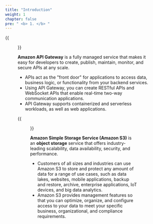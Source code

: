 ```yaml
---
title: "Introduction"
weight: 1
chapter: false
pre: " <b> 1. </b> "
---
```


{{<figure src="/images/workshop-3/Amazon-API-Gateway.svg" title="Amazon API Gateway" width=150pc >}}

**Amazon API Gateway** is a fully managed service that makes it easy for developers to create, publish, maintain, monitor, and secure APIs at any scale.

- APIs act as the "front door" for applications to access data, business logic, or functionality from your backend services.
- Using API Gateway, you can create RESTful APIs and WebSocket APIs that enable real-time two-way communication applications.
- API Gateway supports containerized and serverless workloads, as well as web applications.

{{<figure src="/images/workshop-3/Amazon-Simple-Storage-Service.svg" title="Amazon S3" width=150pc >}}

**Amazon Simple Storage Service (Amazon S3)** is an **object storage** service that offers industry-leading scalability, data availability, security, and performance.

- Customers of all sizes and industries can use Amazon S3 to store and protect any amount of data for a range of use cases, such as data lakes, websites, mobile applications, backup and restore, archive, enterprise applications, IoT devices, and big data analytics.
- Amazon S3 provides management features so that you can optimize, organize, and configure access to your data to meet your specific business, organizational, and compliance requirements.
